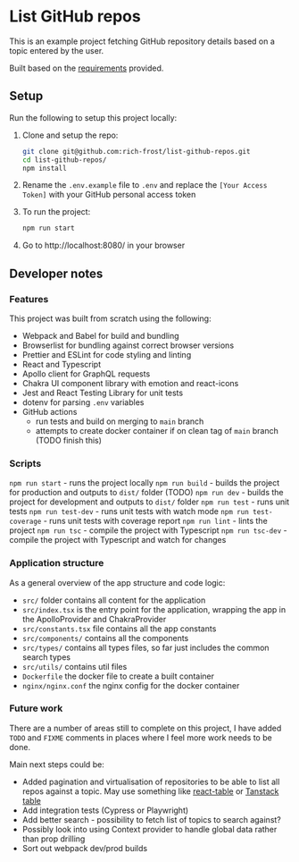 # List GitHub repos

This is an example project fetching GitHub repository details based on a topic entered by the user.

Built based on the [requirements](./REQUIREMENTS.md) provided.

## Setup

Run the following to setup this project locally:

1. Clone and setup the repo:

   ```bash
   git clone git@github.com:rich-frost/list-github-repos.git
   cd list-github-repos/
   npm install
   ```

2. Rename the `.env.example` file to `.env` and replace the `[Your Access Token]` with your GitHub personal access token

3. To run the project:

   ```bash
   npm run start
   ```

4. Go to http://localhost:8080/ in your browser

## Developer notes

### Features

This project was built from scratch using the following:

- Webpack and Babel for build and bundling
- Browserlist for bundling against correct browser versions
- Prettier and ESLint for code styling and linting
- React and Typescript
- Apollo client for GraphQL requests
- Chakra UI component library with emotion and react-icons
- Jest and React Testing Library for unit tests
- dotenv for parsing `.env` variables
- GitHub actions
  - run tests and build on merging to `main` branch
  - attempts to create docker container if on clean tag of `main` branch (TODO finish this)

### Scripts

`npm run start` - runs the project locally
`npm run build` - builds the project for production and outputs to `dist/` folder (TODO)
`npm run dev` - builds the project for development and outputs to `dist/` folder
`npm run test` - runs unit tests
`npm run test-dev` - runs unit tests with watch mode
`npm run test-coverage` - runs unit tests with coverage report
`npm run lint` - lints the project
`npm run tsc` - compile the project with Typescript
`npm run tsc-dev` - compile the project with Typescript and watch for changes

### Application structure

As a general overview of the app structure and code logic:

- `src/` folder contains all content for the application
- `src/index.tsx` is the entry point for the application, wrapping the app in the ApolloProvider and ChakraProvider
- `src/constants.tsx` file contains all the app constants
- `src/components/` contains all the components
- `src/types/` contains all types files, so far just includes the common search types
- `src/utils/` contains util files
- `Dockerfile` the docker file to create a built container
- `nginx/nginx.conf` the nginx config for the docker container

### Future work

There are a number of areas still to complete on this project, I have added `TODO` and `FIXME` comments in places where I feel more work needs to be done.

Main next steps could be:

- Added pagination and virtualisation of repositories to be able to list all repos against a topic. May use something like [react-table](https://react-table-v7.tanstack.com/) or [Tanstack table](https://tanstack.com/table/v8)
- Add integration tests (Cypress or Playwright)
- Add better search - possibility to fetch list of topics to search against?
- Possibly look into using Context provider to handle global data rather than prop drilling
- Sort out webpack dev/prod builds

